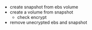 - create snapshot from ebs volume
- create a volume from snapshot
  - check encrypt
- remove unecrypted ebs and snapshot
